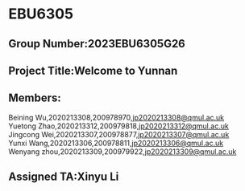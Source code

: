 # EBU6305
## Group Number:2023EBU6305G26
## Project Title:Welcome to Yunnan
## Members:
Beining Wu,2020213308,200978970,jp2020213308@qmul.ac.uk     
Yuetong Zhao,2020213312,200979818,jp2020213312@qmul.ac.uk     
Jingcong Wei,2020213307,200978877,jp2020213307@qmul.ac.uk       
Yunxi Wang,2020213306,200978811,jp2020213306@qmul.ac.uk         
Wenyang zhou,2020213309,200979922,jp2020213309@qmul.ac.uk     
## Assigned TA:Xinyu Li
